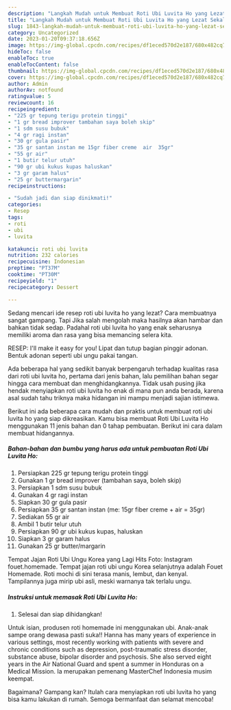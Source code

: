 ```yaml
---
description: "Langkah Mudah untuk Membuat Roti Ubi Luvita Ho yang Lezat Sekali"
title: "Langkah Mudah untuk Membuat Roti Ubi Luvita Ho yang Lezat Sekali"
slug: 1843-langkah-mudah-untuk-membuat-roti-ubi-luvita-ho-yang-lezat-sekali
category: Uncategorized
date: 2023-01-20T09:37:18.656Z
image: https://img-global.cpcdn.com/recipes/df1eced570d2e187/680x482cq70/roti-ubi-luvita-ho-foto-resep-utama.jpg
hideToc: false
enableToc: true
enableTocContent: false
thumbnail: https://img-global.cpcdn.com/recipes/df1eced570d2e187/680x482cq70/roti-ubi-luvita-ho-foto-resep-utama.jpg
cover: https://img-global.cpcdn.com/recipes/df1eced570d2e187/680x482cq70/roti-ubi-luvita-ho-foto-resep-utama.jpg
author: Admin
authorAv: notfound
ratingvalue: 5
reviewcount: 16
recipeingredient:
- "225 gr tepung terigu protein tinggi"
- "1 gr bread improver tambahan saya boleh skip"
- "1 sdm susu bubuk"
- "4 gr ragi instan"
- "30 gr gula pasir"
- "35 gr santan instan me 15gr fiber creme  air  35gr"
- "55 gr air"
- "1 butir telur utuh"
- "90 gr ubi kukus kupas haluskan"
- "3 gr garam halus"
- "25 gr buttermargarin"
recipeinstructions:

- "Sudah jadi dan siap dinikmati!"
categories:
- Resep
tags:
- roti
- ubi
- luvita

katakunci: roti ubi luvita 
nutrition: 232 calories
recipecuisine: Indonesian
preptime: "PT37M"
cooktime: "PT30M"
recipeyield: "1"
recipecategory: Dessert

---
```



Sedang mencari ide resep roti ubi luvita ho yang lezat? Cara membuatnya sangat gampang. Tapi Jika salah mengolah maka hasilnya akan hambar dan bahkan tidak sedap. Padahal roti ubi luvita ho yang enak seharusnya memiliki aroma dan rasa yang bisa memancing selera kita.


RESEP: I&#39;ll make it easy for you! Lipat dan tutup bagian pinggir adonan. Bentuk adonan seperti ubi ungu pakai tangan.

Ada beberapa hal yang sedikit banyak berpengaruh terhadap kualitas rasa dari roti ubi luvita ho, pertama dari jenis bahan, lalu pemilihan bahan segar hingga cara membuat dan menghidangkannya. Tidak usah pusing jika hendak menyiapkan roti ubi luvita ho enak di mana pun anda berada, karena asal sudah tahu triknya maka hidangan ini mampu menjadi sajian istimewa.


Berikut ini ada beberapa cara mudah dan praktis untuk membuat roti ubi luvita ho yang siap dikreasikan. Kamu bisa membuat Roti Ubi Luvita Ho menggunakan 11 jenis bahan dan 0 tahap pembuatan. Berikut ini cara dalam membuat hidangannya.

<!--inarticleads1-->

##### Bahan-bahan dan bumbu yang harus ada untuk pembuatan Roti Ubi Luvita Ho:

1. Persiapkan 225 gr tepung terigu protein tinggi
1. Gunakan 1 gr bread improver (tambahan saya, boleh skip)
1. Persiapkan 1 sdm susu bubuk
1. Gunakan 4 gr ragi instan
1. Siapkan 30 gr gula pasir
1. Persiapkan 35 gr santan instan (me: 15gr fiber creme + air = 35gr)
1. Sediakan 55 gr air
1. Ambil 1 butir telur utuh
1. Persiapkan 90 gr ubi kukus kupas, haluskan
1. Siapkan 3 gr garam halus
1. Gunakan 25 gr butter/margarin


Tempat Jajan Roti Ubi Ungu Korea yang Lagi Hits Foto: Instagram fouet.homemade. Tempat jajan roti ubi ungu Korea selanjutnya adalah Fouet Homemade. Roti mochi di sini terasa manis, lembut, dan kenyal. Tampilannya juga mirip ubi asli, meski warnanya tak terlalu ungu. 

<!--inarticleads2-->

##### Instruksi untuk memasak Roti Ubi Luvita Ho:


1. Selesai dan siap dihidangkan!

Untuk isian, produsen roti homemade ini menggunakan ubi. Anak-anak sampe orang dewasa pasti suka!! Hanna has many years of experience in various settings, most recently working with patients with severe and chronic conditions such as depression, post-traumatic stress disorder, substance abuse, bipolar disorder and psychosis. She also served eight years in the Air National Guard and spent a summer in Honduras on a Medical Mission. Ia merupakan pemenang MasterChef Indonesia musim keempat. 

Bagaimana? Gampang kan? Itulah cara menyiapkan roti ubi luvita ho yang bisa kamu lakukan di rumah. Semoga bermanfaat dan selamat mencoba!
